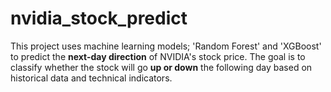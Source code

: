 # nvidia_stock_predict
This project uses machine learning models; 'Random Forest' and 'XGBoost' to predict the **next-day direction** of NVIDIA's stock price. The goal is to classify whether the stock will go **up or down** the following day based on historical data and technical indicators.
